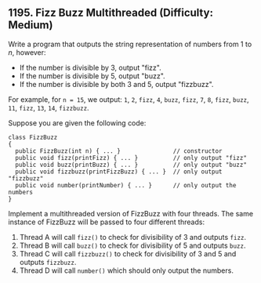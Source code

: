 ## 1195. Fizz Buzz Multithreaded (Difficulty: Medium)

Write a program that outputs the string representation of numbers from 1 to *n*, however:
* If the number is divisible by 3, output "fizz".
* If the number is divisible by 5, output "buzz".
* If the number is divisible by both 3 and 5, output "fizzbuzz".

For example, for `n = 15`, we output: `1`, `2`, `fizz`, `4`, `buzz`, `fizz`, `7`, `8`, `fizz`, `buzz`, `11`, `fizz`, `13`, `14`, `fizzbuzz`.

Suppose you are given the following code:
```
class FizzBuzz
{
  public FizzBuzz(int n) { ... }               // constructor
  public void fizz(printFizz) { ... }          // only output "fizz"
  public void buzz(printBuzz) { ... }          // only output "buzz"
  public void fizzbuzz(printFizzBuzz) { ... }  // only output "fizzbuzz"
  public void number(printNumber) { ... }      // only output the numbers
}
```

Implement a multithreaded version of FizzBuzz with four threads. The same instance of FizzBuzz will be passed to four different threads:
1. Thread A will call `fizz()` to check for divisibility of 3 and outputs `fizz`.
2. Thread B will call `buzz()` to check for divisibility of 5 and outputs `buzz`.
3. Thread C will call `fizzbuzz()` to check for divisibility of 3 and 5 and outputs `fizzbuzz`.
4. Thread D will call `number()` which should only output the numbers.
